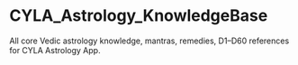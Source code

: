 # CYLA_Astrology_KnowledgeBase
All core Vedic astrology knowledge, mantras, remedies, D1–D60 references for CYLA Astrology App.
